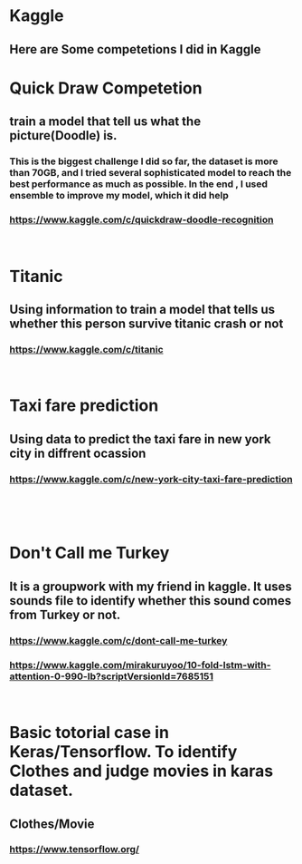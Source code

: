 # Kaggle
## Here are Some competetions I did in Kaggle

# Quick Draw Competetion
## train a model that tell us what the picture(Doodle) is.
### This is the biggest challenge I did so far, the dataset is more than 70GB, and I tried several sophisticated model to reach the best performance as much as possible. In the end , I used ensemble to improve my model, which it did help
### https://www.kaggle.com/c/quickdraw-doodle-recognition
&nbsp;
# Titanic
## Using information to train a model that tells us whether this person survive titanic crash or not
### https://www.kaggle.com/c/titanic
&nbsp;
# Taxi fare prediction
## Using data to predict the taxi fare in new york city in diffrent ocassion
### https://www.kaggle.com/c/new-york-city-taxi-fare-prediction
&nbsp;

&nbsp;
# Don't Call me Turkey
## It is a groupwork with my friend in kaggle. It uses sounds file to identify whether this sound comes from Turkey or not.
### https://www.kaggle.com/c/dont-call-me-turkey
### https://www.kaggle.com/mirakuruyoo/10-fold-lstm-with-attention-0-990-lb?scriptVersionId=7685151
&nbsp;
# Basic totorial case in Keras/Tensorflow. To identify Clothes and judge movies in karas dataset.
##  Clothes/Movie
### https://www.tensorflow.org/
